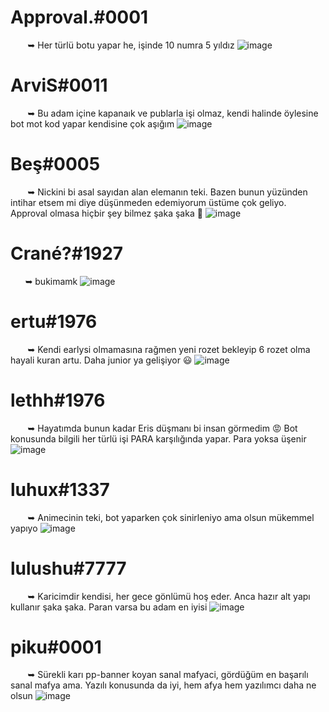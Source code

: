 # Approval.#0001
 ឵ ឵ ឵ ឵ ឵  ឵ ឵ ឵➥ Her türlü botu yapar he, işinde 10 numra 5 yıldız
![image](https://github.com/ArviSlayer/Discord-Birlesmis-Botcular-Birligi/assets/69751083/ab139e6c-f8ed-441e-92dd-4090d344f60a)

#

# ArviS#0011
 ឵ ឵ ឵ ឵ ឵  ឵ ឵ ឵➥ Bu adam içine kapanaık ve publarla işi olmaz, kendi halinde öylesine bot mot kod yapar kendisine çok aşığım
![image](https://github.com/ArviSlayer/Discord-Birlesmis-Botcular-Birligi/assets/69751083/7714a864-7e9c-4310-beab-36575402c460)

#

# Beş#0005
 ឵ ឵ ឵ ឵ ឵  ឵ ឵ ឵➥ Nickini bi asal sayıdan alan elemanın teki. Bazen bunun yüzünden intihar etsem mi diye düşünmeden edemiyorum üstüme çok geliyo. Approval olmasa hiçbir şey bilmez şaka şaka 🥹
![image](https://github.com/ArviSlayer/Discord-Birlesmis-Botcular-Birligi/assets/69751083/7b528892-0706-4550-baf3-d0e00400fedb)

#

# Crané?#1927
 ឵ ឵ ឵ ឵ ឵  ឵ ឵➥ bukimamk
![image](https://github.com/ArviSlayer/Discord-Birlesmis-Botcular-Birligi/assets/69751083/5696a4b6-bdc1-4912-af01-30d09711026c)

#

# ertu#1976
 ឵ ឵ ឵ ឵ ឵  ឵ ឵ ឵➥ Kendi earlysi olmamasına rağmen yeni rozet bekleyip 6 rozet olma hayali kuran artu. Daha junior ya gelişiyor 😃
![image](https://github.com/ArviSlayer/Discord-Birlesmis-Botcular-Birligi/assets/69751083/f01facc8-d6ab-4967-80f4-73b0eaaab6f4)

#

# lethh#1976
 ឵ ឵ ឵ ឵ ឵  ឵ ឵ ឵➥ Hayatımda bunun kadar Eris düşmanı bi insan görmedim 😡 Bot konusunda bilgili her türlü işi PARA karşılığında yapar. Para yoksa üşenir
![image](https://github.com/ArviSlayer/Discord-Birlesmis-Botcular-Birligi/assets/69751083/760cd83a-8510-4e16-9224-4acd6aed62a5)

#

# luhux#1337
 ឵ ឵ ឵ ឵ ឵  ឵ ឵ ឵➥ Animecinin teki, bot yaparken çok sinirleniyo ama olsun mükemmel yapıyo
![image](https://github.com/ArviSlayer/Discord-Birlesmis-Botcular-Birligi/assets/69751083/7ebfb242-64dd-455d-8b00-56b114cbdcbd)

#

# lulushu#7777
 ឵ ឵ ឵ ឵ ឵  ឵ ឵ ឵➥ Karicimdir kendisi, her gece gönlümü hoş eder. Anca hazır alt yapı kullanır şaka şaka. Paran varsa bu adam en iyisi
![image](https://github.com/ArviSlayer/Discord-Birlesmis-Botcular-Birligi/assets/69751083/84d1cf04-6275-4d5c-b709-13a810ae1e1c)

#

# piku#0001
 ឵ ឵ ឵ ឵ ឵  ឵ ឵ ឵➥ Sürekli karı pp-banner koyan sanal mafyaci, gördüğüm en başarılı sanal mafya ama. Yazılı konusunda da iyi, hem afya hem yazılımcı daha ne olsun
![image](https://github.com/ArviSlayer/Discord-Birlesmis-Botcular-Birligi/assets/69751083/c698a66b-533e-477f-9ffc-a89bf9dbd4f7)
